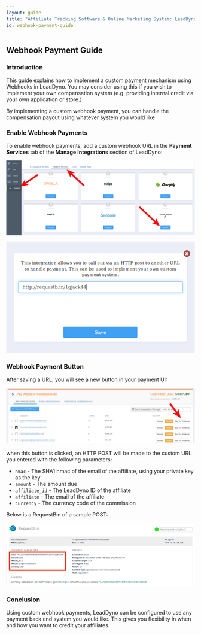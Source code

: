 ```yaml
---
layout: guide
title: "Affiliate Tracking Software & Online Marketing System: LeadDyno"
id: webhook-payment-guide
---
```


## Webhook Payment Guide

### Introduction

This guide explains how to implement a custom payment mechanism using Webhooks in LeadDyno.  You may consider
using this if you wish to implement your own compensation system (e.g. providing internal credit via your
own application or store.)

By implementing a custom webhook payment, you can handle the compensation payout using whatever system you would
like

### Enable Webhook Payments

To enable webhook payments, add a custom webhook URL in the **Payment Services** tab of the **Manage Integrations**
section of LeadDyno:

![Settings](img/webhook-config.png)

![Settings](img/webhook-config2.png)


### Webhook Payment Button

After saving a URL, you will see a new button in your payment UI:

![Settings](img/webhook-btn.png)

when this button is clicked, an HTTP POST will be made to the custom URL you entered with the following
parameters:

* `hmac` - The SHA1 hmac of the email of the affiliate, using your private key as the key
* `amount` - The amount due
* `affiliate_id` - The LeadDyno ID of the affiliate
* `affiliate` - The email of the affiliate
* `currency` - The currency code of the commission

Below is a RequestBin of a sample POST:

![Settings](img/webhook-sample-request.png)

### Conclusion

Using custom webhook payments, LeadDyno can be configured to use any payment back end system you would like.
This gives you flexibility in when and how you want to credit your affiliates.
